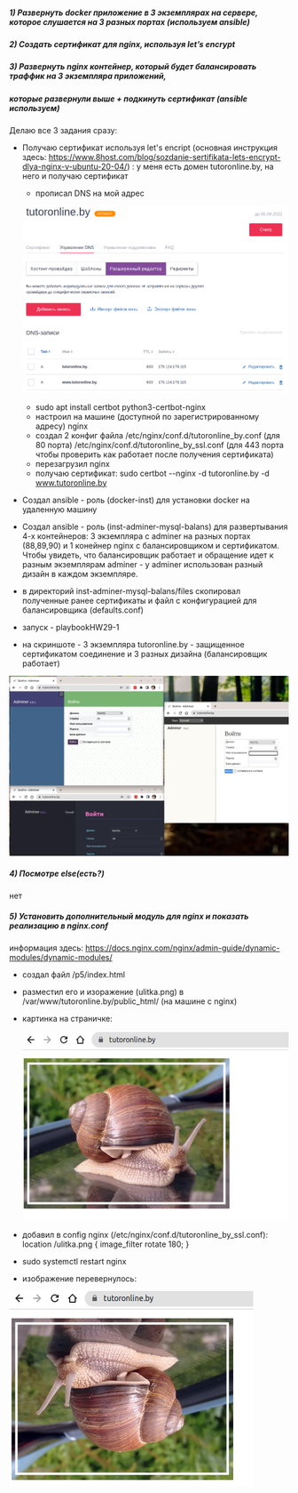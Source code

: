 ##### 1) Развернуть docker приложение в 3 экземплярах на сервере, которое слушается на 3 разных портах (используем ansible)
##### 2) Создать сертификат для nginx, используя let’s encrypt
##### 3) Развернуть  nginx  контейнер, который будет  балансировать траффик  на 3 экземпляра приложений, 
##### которые развернули выше + подкинуть сертификат (ansible используем)
 
  Делаю все 3 задания сразу:
  
  - Получаю сертификат используя let's encript (основная инструкция здесь: https://www.8host.com/blog/sozdanie-sertifikata-lets-encrypt-dlya-nginx-v-ubuntu-20-04/) :
     у меня есть домен tutoronline.by, на него и получаю сертификат
     - прописал DNS на мой адрес
    
      ![N|Solid](https://github.com/serwol2/DOS-07/blob/HW29/HW29/screenshot-1.png)
    
     - sudo apt install certbot python3-certbot-nginx
     - настроил на машине (доступной по зарегистрированному адресу) nginx 
     - создал 2 конфиг файла
          /etc/nginx/conf.d/tutoronline_by.conf (для 80 порта)
          /etc/nginx/conf.d/tutoronline_by_ssl.conf (для 443 порта чтобы проверить как работает после получения сертификата)
     - перезагрузил nginx
     - получаю сертификат: 
       sudo certbot --nginx -d tutoronline.by -d www.tutoronline.by
     
 
  - Создал ansible - роль (docker-inst) для установки docker на удаленную машину
  - Создал ansible - роль (inst-adminer-mysql-balans) для развертывания 4-х контейнеров: 3 экземпляра с adminer на разных портах (88,89,90)
  и 1 конейнер nginx c балансировщиком и сертификатом. Чтобы увидеть, что балансировщик работает и обращение идет к разным 
  экземплярам adminer - у adminer  использован разный дизайн в каждом экземпляре.
  - в директорий inst-adminer-mysql-balans/files скопировал полученные ранее сертификаты и файл с конфигурацией для балансировщика (defaults.conf)
  - запуск - playbookHW29-1
  - на скриншоте - 3 экземпляра tutoronline.by - защищенное сертификатом соединение и 3 разных дизайна (балансировщик работает)
   
   ![N|Solid](https://github.com/serwol2/DOS-07/blob/HW29/HW29/screenshot-2.png)

##### 4) Посмотре	else(есть?)

нет
##### 5) Установить дополнительный модуль для nginx и показать реализацию в nginx.conf

информация здесь: https://docs.nginx.com/nginx/admin-guide/dynamic-modules/dynamic-modules/

- создал файл /p5/index.html
- разместил его и изоражение (ulitka.png) в /var/www/tutoronline.by/public_html/ (на машине с nginx)
- картинка на страничке:
 
  ![N|Solid](https://github.com/serwol2/DOS-07/blob/HW29/HW29/p5/screenshot-hw29-p5-1.png)

- добавил в config nginx (/etc/nginx/conf.d/tutoronline_by_ssl.conf):
     location /ulitka.png {
         image_filter rotate 180;
     }

- sudo systemctl restart nginx
- изображение перевернулось:

![N|Solid](https://github.com/serwol2/DOS-07/blob/HW29/HW29/p5/screenshot-hw29-p5-2.png)






